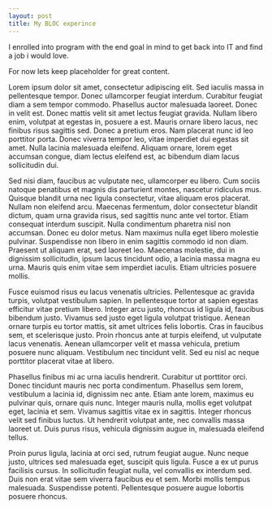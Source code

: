 ```yaml
---
layout: post
title: My BLOC experince
---
```

I enrolled into program with the end goal in mind to get back into IT and find a job i would love.

For now lets keep placeholder for great content.

Lorem ipsum dolor sit amet, consectetur adipiscing elit. Sed iaculis massa in pellentesque tempor. Donec ullamcorper feugiat interdum. Curabitur feugiat diam a sem tempor commodo. Phasellus auctor malesuada laoreet. Donec in velit est. Donec mattis velit sit amet lectus feugiat gravida. Nullam libero enim, volutpat at egestas in, posuere a est. Mauris ornare libero lacus, nec finibus risus sagittis sed. Donec a pretium eros. Nam placerat nunc id leo porttitor porta. Donec viverra tempor leo, vitae imperdiet dui egestas sit amet. Nulla lacinia malesuada eleifend. Aliquam ornare, lorem eget accumsan congue, diam lectus eleifend est, ac bibendum diam lacus sollicitudin dui.

Sed nisi diam, faucibus ac vulputate nec, ullamcorper eu libero. Cum sociis natoque penatibus et magnis dis parturient montes, nascetur ridiculus mus. Quisque blandit urna nec ligula consectetur, vitae aliquam eros placerat. Nullam non eleifend arcu. Maecenas fermentum, dolor consectetur blandit dictum, quam urna gravida risus, sed sagittis nunc ante vel tortor. Etiam consequat interdum suscipit. Nulla condimentum pharetra nisl non accumsan. Donec eu dolor metus. Nam maximus nulla eget libero molestie pulvinar. Suspendisse non libero in enim sagittis commodo id non diam. Praesent ut aliquam erat, sed laoreet leo. Maecenas molestie, dui in dignissim sollicitudin, ipsum lacus tincidunt odio, a lacinia massa magna eu urna. Mauris quis enim vitae sem imperdiet iaculis. Etiam ultricies posuere mollis.

Fusce euismod risus eu lacus venenatis ultricies. Pellentesque ac gravida turpis, volutpat vestibulum sapien. In pellentesque tortor at sapien egestas efficitur vitae pretium libero. Integer arcu justo, rhoncus id ligula id, faucibus bibendum justo. Vivamus sed justo eget ligula volutpat tristique. Aenean ornare turpis eu tortor mattis, sit amet ultrices felis lobortis. Cras in faucibus sem, et scelerisque justo. Proin rhoncus ante at turpis eleifend, ut vulputate lacus venenatis. Aenean ullamcorper velit et massa vehicula, pretium posuere nunc aliquam. Vestibulum nec tincidunt velit. Sed eu nisl ac neque porttitor placerat vitae at libero.

Phasellus finibus mi ac urna iaculis hendrerit. Curabitur ut porttitor orci. Donec tincidunt mauris nec porta condimentum. Phasellus sem lorem, vestibulum a lacinia id, dignissim nec ante. Etiam ante lorem, maximus eu pulvinar quis, ornare quis nunc. Integer mauris nulla, mollis eget volutpat eget, lacinia et sem. Vivamus sagittis vitae ex in sagittis. Integer rhoncus velit sed finibus luctus. Ut hendrerit volutpat ante, nec convallis massa laoreet ut. Duis purus risus, vehicula dignissim augue in, malesuada eleifend tellus.

Proin purus ligula, lacinia at orci sed, rutrum feugiat augue. Nunc neque justo, ultrices sed malesuada eget, suscipit quis ligula. Fusce a ex ut purus facilisis cursus. In sollicitudin feugiat nulla, vel convallis ex interdum sed. Duis non erat vitae sem viverra faucibus eu et sem. Morbi mollis tempus malesuada. Suspendisse potenti. Pellentesque posuere augue lobortis posuere rhoncus.